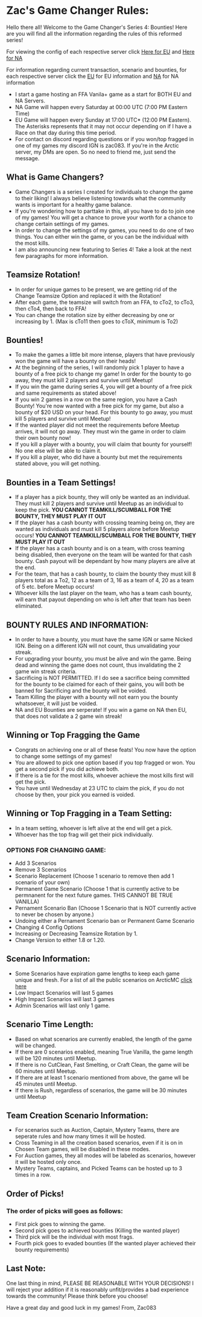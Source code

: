 
# Zac's Game Changer Rules: 

Hello there all! Welcome to the Game Changer's Series 4: Bounties! Here are you will find all the information regarding the rules of this reformed series! 

For viewing the config of each respective server click [Here for EU](https://github.com/zac083/Game-Changer-Information/blob/main/EU%20Config.md) and [Here for NA](https://github.com/zac083/Game-Changer-Information/blob/main/NA%20Config.md)

For information regarding current transaction, scenario and bounties, for each respective server click the [EU](https://github.com/zac083/Game-Changer-Information/blob/main/EU_Transaction.md) for EU information and [NA](https://github.com/zac083/Game-Changer-Information/blob/main/NA_Transaction.md) for NA information

- I start a game hosting an FFA Vanila+ game as a start for BOTH EU and NA Servers. 
- NA Game will happen every Saturday at 00:00 UTC (7:00 PM Eastern Time)
- EU Game will happen every Sunday at 17:00 UTC* (12:00 PM Eastern). The Asterisks represents that it may not occur depending on if I have a Race on that day during this time period.
- For contact on discord regarding questions or if you won/top fragged in one of my games my discord IGN is zac083. If you're in the Arctic server, my DMs are open. So no need to friend me, just send the message.

## What is Game Changers?

- Game Changers is a series I created for individuals to change the game to their liking! I always believe listening towards what the community wants is important for a healthy game balance. 
- If you're wondering how to parttake in this, all you have to do to join one of my games! You will get a chance to prove your worth for a chance to change certain settings of my games.
- In order to change the settings of my games, you need to do one of two things. You can either win the game, or you can be the individual with the most kills.
- I am also announcing new featuring to Series 4! Take a look at the next few paragraphs for more information.

## Teamsize Rotation!

  - In order for unique games to be present, we are getting rid of the Change Teamsize Option and replaced it with the Rotation!
  - After each game, the teamsize will switch from an FFA, to cTo2, to cTo3, then cTo4, then back to FFA!
  - You can change the rotation size by either decreasing by one or increasing by 1. (Max is cTo11 then goes to cToX, minimum is To2)

## Bounties!

-  To make the games a little bit more intense, players that have previously won the game will have a bounty on their heads!
-  At the beginning of the series, I will randomly pick 1 player to have a bounty of a free pick to change my game! In order for the bounty to go away, they must kill 2 players and survive until Meetup!
-  If you win the game during series 4, you will get a bounty of a free pick and same requirements as stated above!
-  If you win 2 games in a row on the same region, you have a Cash Bounty! You're now wanted with a free pick for my game, but also a bounty of $20 USD on your head. For this bounty to go away, you must kill 5 players and survive until Meetup!
-  If the wanted player did not meet the requirements before Meetup arrives, it will not go away. They must win the game in order to claim their own bounty now!
-  If you kill a player with a bounty, you will claim that bounty for yourself! No one else will be able to claim it.
-  If you kill a player, who did have a bounty but met the requirements stated above, you will get nothing.

## Bounties in a Team Settings!

- If a player has a pick bounty, they will only be wanted as an individual. They must kill 2 players and survive until Meetup as an individual to keep the pick. **YOU CANNOT TEAMKILL/SCUMBALL FOR THE BOUNTY, THEY MUST PLAY IT OUT**
- If the player has a cash bounty with crossing teaming being on, they are wanted as individuals and must kill 5 players alone before Meetup occurs! **YOU CANNOT TEAMKILL/SCUMBALL FOR THE BOUNTY, THEY MUST PLAY IT OUT**
- If the player has a cash bounty and is on a team, with cross teaming being disabled, then everyone on the team will be wanted for that cash bounty. Cash payout will be dependant by how many players are alive at the end.
- For the team, that has a cash bounty, to claim the bounty they must kill 8 players total as a To2, 12 as a team of 3, 16 as a team of 4, 20 as a team of 5 etc. before Meetup occurs!
- Whoever kills the last player on the team, who has a team cash bounty, will earn that payout depending on who is left after that team has been eliminated.

## BOUNTY RULES AND INFORMATION:

- In order to have a bounty, you must have the same IGN or same Nicked IGN. Being on a different IGN will not count, thus unvalidating your streak.
- For upgrading your bounty, you must be alive and win the game. Being dead and winning the game does not count, thus invalidating the 2 game win streak criteria. 
- Sacrificing is NOT PERMITTED. If I do see a sacrifice being committed for the bounty to be claimed for each of their gains, you will both be banned for Sacrificing and the bounty will be voided.
- Team Killing the player with a bounty will not earn you the bounty whatsoever, it will just be voided.
- NA and EU Bounties are serperate! If you win a game on NA then EU, that does not validate a 2 game win streak!

## Winning or Top Fragging the Game

- Congrats on achieving one or all of these feats! You now have the option to change some settings of my games!
- You are allowed to pick one option based if you top fragged or won. You get a second pick if you did achieve both.
- If there is a tie for the most kills, whoever achieve the most kills first will get the pick.
- You have until Wednesday at 23 UTC to claim the pick, if you do not choose by then, your pick you earned is voided.

## Winning or Top Fragging in a Team Setting:

- In a team setting, whoever is left alive at the end will get a pick.
- Whoever has the top frag will get their pick individually.

### OPTIONS FOR CHANGING GAME:
  - Add 3 Scenarios
  - Remove 3 Scenarios
  - Scenario Replacement (Choose 1 scenario to remove then add 1 scenario of your own)
  - Permanent Game Scenario (Choose 1 that is currently active to be permnanent for the next future games. THIS CANNOT BE TRUE VANILLA)
  - Pernament Scenario Ban (Choose 1 Scenario that is NOT currently active to never be chosen by anyone.)
  - Undoing either a Pernament Scenario ban or Permanent Game Scenario
  - Changing 4 Config Options
  - Increasing or Decreasing Teamsize Rotation by 1.
  - Change Version to either 1.8 or 1.20.

## Scenario Information:
- Some Scenarios have expiration game lengths to keep each game unique and fresh. For a list of all the public scenarios on ArcticMC [click here](https://github.com/ArcticMC/Scenarios/blob/main/descriptions.md)
- Low Impact Scenarios will last 5 games
- High Impact Scenarios will last 3 games
- Admin Scenarios will last only 1 game.

## Scenario Time Length:
- Based on what scenarios are currently enabled, the length of the game will be changed.
- If there are 0 scenarios enabled, meaning True Vanilla, the game length will be 120 minutes until Meetup.
- If there is no CutClean, Fast Smelting, or Craft Clean, the game will be 60 minutes until Meetup.
- If there are at least 1 scenario mentioned from above, the game wll be 45 minutes until Meetup.
- If there is Rush, regardless of scenarios, the game will be 30 minutes until Meetup

## Team Creation Scenario Information:
- For scenarios such as Auction, Captain, Mystery Teams, there are seperate rules and how many times it will be hosted.
- Cross Teaming in all the creation based scenarios, even if it is on in Chosen Team games, will be disabled in these modes.
- For Auction games, they all modes will be labeled as scenarios, however it will be hosted only once.
- Mystery Teams, captains, and Picked Teams can be hosted up to 3 times in a row.

## Order of Picks!

### The order of picks will goes as follows:
  - First pick goes to winning the game.
  - Second pick goes to achieved bounties (Killing the wanted player)
  - Third pick will be the individual with most frags.
  - Fourth pick goes to evaded bounties (If the wanted player achieved their bounty requirements)


## Last Note:


One last thing in mind, PLEASE BE REASONABLE WITH YOUR DECISIONS! I will reject your addition if it is reasonably unfit/provides a bad experience towards the community! Please think before you choose!

Have a great day and good luck in my games!
From,
Zac083
